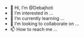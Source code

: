 - 👋 Hi, I’m @Debajhoti
- 👀 I’m interested in ...
- 🌱 I’m currently learning ...
- 💞️ I’m looking to collaborate on ...
- 📫 How to reach me ...

<!---
Debajhoti/Debajhoti is a ✨ special ✨ repository because its `README.md` (this file) appears on your GitHub profile.
You can click the Preview link to take a look at your changes.
--->
